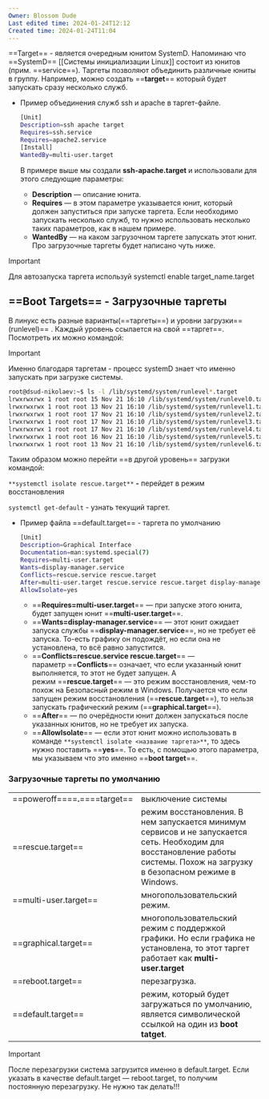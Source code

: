 ```yaml
---
Owner: Blossom Dude
Last edited time: 2024-01-24T12:12
Created time: 2024-01-24T11:04
---
```

==Target== - является очередным юнитом SystemD. Напоминаю что ==SystemD== [[Системы инициализации Linux]] состоит из юнитов (прим. ==service==). Таргеты позволяют объединить различные юниты в группу. Например, можно создать ==**target**== который будет запускать сразу несколько служб.

- Пример объединения служб ssh и apache в таргет-файле.
    
    ```Bash
    [Unit]
    Description=ssh apache target
    Requires=ssh.service
    Requires=apache2.service
    [Install]
    WantedBy=multi-user.target
    ```
    
    В примере выше мы создали **ssh-apache.target** и использовали для этого следующие параметры:
    
    - **Description** — описание юнита.
    - **Requires** — в этом параметре указывается юнит, который должен запуститься при запуске таргета. Если необходимо запускать несколько служб, то нужно использовать несколько таких параметров, как в нашем примере.
    - **WantedBy** — на каком загрузочном таргете запускать этот юнит. Про загрузочные таргеты будет написано чуть ниже.

> [!important]  
> Для автозапуска таргета используй systemctl enable target_name.target  

## ==Boot Targets== - Загрузочные таргеты

  

В линукс есть разные варианты(==таргеты==) и уровни загрузки==(runlevel)== . Каждый уровень ссылается на свой ==таргет==. Посмотреть их можно командой:

> [!important]  
> Именно благодаря таргетам - процесс systemD знает что именно запускать при загрузке системы.  

```Bash
root@dsud-nikolaev:~$ ls -l /lib/systemd/system/runlevel*.target
lrwxrwxrwx 1 root root 15 Nov 21 16:10 /lib/systemd/system/runlevel0.target -> poweroff.target
lrwxrwxrwx 1 root root 13 Nov 21 16:10 /lib/systemd/system/runlevel1.target -> rescue.target
lrwxrwxrwx 1 root root 17 Nov 21 16:10 /lib/systemd/system/runlevel2.target -> multi-user.target
lrwxrwxrwx 1 root root 17 Nov 21 16:10 /lib/systemd/system/runlevel3.target -> multi-user.target
lrwxrwxrwx 1 root root 17 Nov 21 16:10 /lib/systemd/system/runlevel4.target -> multi-user.target
lrwxrwxrwx 1 root root 16 Nov 21 16:10 /lib/systemd/system/runlevel5.target -> graphical.target
lrwxrwxrwx 1 root root 13 Nov 21 16:10 /lib/systemd/system/runlevel6.target -> reboot.target
```

Таким образом можно перейти ==в другой уровень== загрузки командой:  
  
`**systemctl isolate rescue.target**` **-** перейдет в режим восстановления

  

`systemctl get-default` - узнать текущий таргет.

  

- Пример файла ==default.target== - таргета по умолчанию
    
    ```Bash
    [Unit]
    Description=Graphical Interface
    Documentation=man:systemd.special(7)
    Requires=multi-user.target
    Wants=display-manager.service
    Conflicts=rescue.service rescue.target
    After=multi-user.target rescue.service rescue.target display-manager.service
    AllowIsolate=yes
    ```
    
    - ==**Requires=multi-user.target**== — при запуске этого юнита, будет запущен юнит ==**multi-user.target**==.
    - ==**Wants=display-manager.service**== — этот юнит ожидает запуска службы ==**display-manager.service**==, но не требует её запуска. То-есть графику он подождёт, но если она не установлена, то всё равно запустится.
    - ==**Conflicts=rescue.service rescue.target**== — параметр ==**Conflicts**== означает, что если указанный юнит выполняется, то этот не будет запущен. А режим ==**rescue.target**== — это режим восстановления, чем-то похож на Безопасный режим в Windows. Получается что если запущен режим восстановления (==**rescue.target**==), то нельзя запускать графический режим (==**graphical.target**==).
    - ==**After**== — по очерёдности юнит должен запускаться после указанных юнитов, но не требует их запуска.
    - ==**AllowIsolate**== — если этот юнит можно использовать в команде `**systemctl isolate <название таргета>**`, то здесь нужно поставить ==**yes**==. То есть, с помощью этого параметра, мы указываем что это именно ==**boot target**==.
    
      
    

  

### Загрузочные таргеты по умолчанию

|                                 |                                                                                                                                                                               |
| ------------------------------- | ----------------------------------------------------------------------------------------------------------------------------------------------------------------------------- |
| ==poweroff====**.**====target== | выключение системы                                                                                                                                                            |
| ==rescue.target==               | режим восстановления. В нем запускается минимум сервисов и не запускается сеть. Необходим для восстановление работы системы. Похож на загрузку в безопасном режиме в Windows. |
| ==multi-user.target==           | многопользовательский режим.                                                                                                                                                  |
| ==graphical.target==            | многопользовательский режим с поддержкой графики. Но если графика не установлена, то этот таргет работает как **multi-user.target**                                           |
| ==reboot.target==               | перезагрузка.                                                                                                                                                                 |
| ==default.target==              | режим, который будет загружаться по умолчанию, является символической ссылкой на один из **boot tatget**.                                                                     |

> [!important]  
> После перезагрузки система загрузится именно в default.target. Если указать в качестве default.target — reboot.target, то получим постоянную перезагрузку. Не нужно так делать!!!